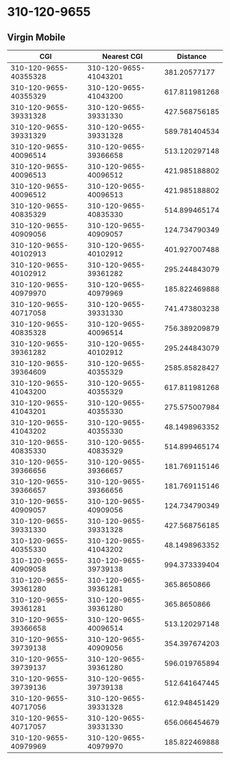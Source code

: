# 310-120-9655
## Virgin Mobile


| CGI | Nearest CGI | Distance |
|-----|-------------|----------|
| 310-120-9655-40355328 | 310-120-9655-41043201 | 381.20577177 |
| 310-120-9655-40355329 | 310-120-9655-41043200 | 617.811981268 |
| 310-120-9655-39331328 | 310-120-9655-39331330 | 427.568756185 |
| 310-120-9655-39331329 | 310-120-9655-39331328 | 589.781404534 |
| 310-120-9655-40096514 | 310-120-9655-39366658 | 513.120297148 |
| 310-120-9655-40096513 | 310-120-9655-40096512 | 421.985188802 |
| 310-120-9655-40096512 | 310-120-9655-40096513 | 421.985188802 |
| 310-120-9655-40835329 | 310-120-9655-40835330 | 514.899465174 |
| 310-120-9655-40909056 | 310-120-9655-40909057 | 124.734790349 |
| 310-120-9655-40102913 | 310-120-9655-40102912 | 401.927007488 |
| 310-120-9655-40102912 | 310-120-9655-39361282 | 295.244843079 |
| 310-120-9655-40979970 | 310-120-9655-40979969 | 185.822469888 |
| 310-120-9655-40717058 | 310-120-9655-39331330 | 741.473803238 |
| 310-120-9655-40835328 | 310-120-9655-40096514 | 756.389209879 |
| 310-120-9655-39361282 | 310-120-9655-40102912 | 295.244843079 |
| 310-120-9655-39364609 | 310-120-9655-40355329 | 2585.85828427 |
| 310-120-9655-41043200 | 310-120-9655-40355329 | 617.811981268 |
| 310-120-9655-41043201 | 310-120-9655-40355330 | 275.575007984 |
| 310-120-9655-41043202 | 310-120-9655-40355330 | 48.1498963352 |
| 310-120-9655-40835330 | 310-120-9655-40835329 | 514.899465174 |
| 310-120-9655-39366656 | 310-120-9655-39366657 | 181.769115146 |
| 310-120-9655-39366657 | 310-120-9655-39366656 | 181.769115146 |
| 310-120-9655-40909057 | 310-120-9655-40909056 | 124.734790349 |
| 310-120-9655-39331330 | 310-120-9655-39331328 | 427.568756185 |
| 310-120-9655-40355330 | 310-120-9655-41043202 | 48.1498963352 |
| 310-120-9655-40909058 | 310-120-9655-39739138 | 994.373339404 |
| 310-120-9655-39361280 | 310-120-9655-39361281 | 365.8650866 |
| 310-120-9655-39361281 | 310-120-9655-39361280 | 365.8650866 |
| 310-120-9655-39366658 | 310-120-9655-40096514 | 513.120297148 |
| 310-120-9655-39739138 | 310-120-9655-40909056 | 354.397674203 |
| 310-120-9655-39739137 | 310-120-9655-39361280 | 596.019765894 |
| 310-120-9655-39739136 | 310-120-9655-39739138 | 512.641647445 |
| 310-120-9655-40717056 | 310-120-9655-39331328 | 612.948451429 |
| 310-120-9655-40717057 | 310-120-9655-39331330 | 656.066454679 |
| 310-120-9655-40979969 | 310-120-9655-40979970 | 185.822469888 |
